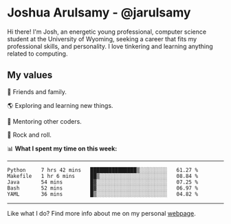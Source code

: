 # Joshua Arulsamy - @jarulsamy

Hi there! I'm Josh, an energetic young professional, computer science student at the University of Wyoming, seeking a career that fits my professional skills, and personality. I love tinkering and learning anything related to computing.

## My values

:yellow_heart: Friends and family.

:earth_americas: Exploring and learning new things.

:book: Mentoring other coders.

:guitar: Rock and roll.

:bar_chart: **What I spent my time on this week:**

------
<!--START_SECTION:waka-->
```text
Python     7 hrs 42 mins   ███████████████▒░░░░░░░░░   61.27 % 
Makefile   1 hr 6 mins     ██▒░░░░░░░░░░░░░░░░░░░░░░   08.84 % 
Java       54 mins         █▓░░░░░░░░░░░░░░░░░░░░░░░   07.25 % 
Bash       52 mins         █▓░░░░░░░░░░░░░░░░░░░░░░░   06.97 % 
YAML       36 mins         █▒░░░░░░░░░░░░░░░░░░░░░░░   04.82 % 
```
<!--END_SECTION:waka-->
------

Like what I do? Find more info about me on my personal [webpage](https://arulsamy.me).

